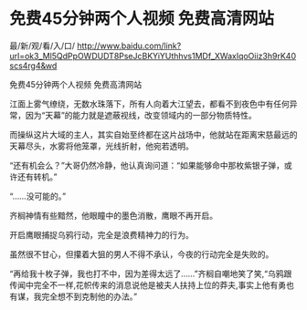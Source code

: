 # 免费45分钟两个人视频 免费高清网站

最/新/观/看/入/口/ http://www.baidu.com/link?url=ok3_Ml5QdPpOWDUDT8PseJcBKYiYUthhvs1MDf_XWaxIqoOiiz3h9rK40scs4rg4&wd

免费45分钟两个人视频 免费高清网站

江面上雾气缭绕，无数水珠落下，所有人向着大江望去，都看不到夜色中有任何异常，因为“天幕”的能力就是遮蔽视线，改变领域内的一部分物质特性。

而操纵这片大域的主人，其实自始至终都在这片战场中，他就站在距离宋慈最远的天幕尽头，水雾将他笼罩，光线折射，他宛若透明。

“还有机会么？”大哥仍然冷静，他认真询问道：“如果能够命中那枚紫银子弹，或许还有转机。”

“……没可能的。”

齐榈神情有些黯然，他眼瞳中的墨色消散，鹰眼不再开启。

开启鹰眼捕捉乌鸦行动，完全是浪费精神力的行为。

虽然很不甘心，但攥着大狙的男人不得不承认，今夜的行动完全是失败的。

“再给我十枚子弹，我也打不中，因为差得太远了……”齐榈自嘲地笑了笑,“乌鸦跟传闻中完全不一样,花帜传来的消息说他是被夫人扶持上位的莽夫,事实上他有勇也有谋，我完全想不到克制他的办法。”
